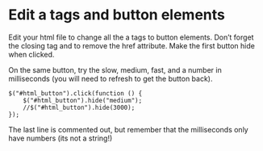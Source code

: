 # Edit a tags and button elements

Edit your html file to change all the a tags to button elements. Don’t forget the closing tag and to remove the href attribute. Make the first button hide when clicked. 

On the same button, try the slow, medium, fast, and a number in milliseconds (you will need to refresh to get the button back).

    $("#html_button").click(function () {
        $("#html_button").hide("medium");
        //$("#html_button").hide(3000);
    });

The last line is commented out, but remember that the milliseconds only have numbers (its not a string!)
